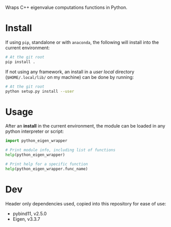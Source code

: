 Wraps C++ eigenvalue computations functions in Python.

# Install #

If using `pip`, standalone or with `anaconda`, the following will install into the current environment:
```bash
# At the git root
pip install .
```

If not using any framework, an install in a _user local_ directory (`$HOME/.local/lib/` on my machine) can be done by running:
```bash
# At the git root
python setup.py install --user
```

# Usage #

After an **install** in the current environment, the module can be loaded in any python interpreter or script:
```python
import python_eigen_wrapper

# Print module info, including list of functions
help(python_eigen_wrapper)

# Print help for a specific function
help(python_eigen_wrapper.func_name)
```

# Dev #

Header only dependencies used, copied into this repository for ease of use:
 * pybind11, v2.5.0
 * Eigen, v3.3.7